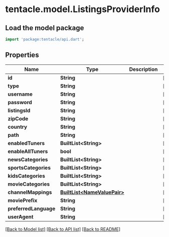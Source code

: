 # tentacle.model.ListingsProviderInfo

## Load the model package
```dart
import 'package:tentacle/api.dart';
```

## Properties
Name | Type | Description | Notes
------------ | ------------- | ------------- | -------------
**id** | **String** |  | [optional] 
**type** | **String** |  | [optional] 
**username** | **String** |  | [optional] 
**password** | **String** |  | [optional] 
**listingsId** | **String** |  | [optional] 
**zipCode** | **String** |  | [optional] 
**country** | **String** |  | [optional] 
**path** | **String** |  | [optional] 
**enabledTuners** | **BuiltList&lt;String&gt;** |  | [optional] 
**enableAllTuners** | **bool** |  | [optional] 
**newsCategories** | **BuiltList&lt;String&gt;** |  | [optional] 
**sportsCategories** | **BuiltList&lt;String&gt;** |  | [optional] 
**kidsCategories** | **BuiltList&lt;String&gt;** |  | [optional] 
**movieCategories** | **BuiltList&lt;String&gt;** |  | [optional] 
**channelMappings** | [**BuiltList&lt;NameValuePair&gt;**](NameValuePair.md) |  | [optional] 
**moviePrefix** | **String** |  | [optional] 
**preferredLanguage** | **String** |  | [optional] 
**userAgent** | **String** |  | [optional] 

[[Back to Model list]](../README.md#documentation-for-models) [[Back to API list]](../README.md#documentation-for-api-endpoints) [[Back to README]](../README.md)


